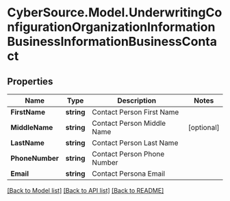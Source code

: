 # CyberSource.Model.UnderwritingConfigurationOrganizationInformationBusinessInformationBusinessContact
## Properties

Name | Type | Description | Notes
------------ | ------------- | ------------- | -------------
**FirstName** | **string** | Contact Person First Name | 
**MiddleName** | **string** | Contact Person Middle Name | [optional] 
**LastName** | **string** | Contact Person Last Name | 
**PhoneNumber** | **string** | Contact Person Phone Number | 
**Email** | **string** | Contact Persona Email | 

[[Back to Model list]](../README.md#documentation-for-models) [[Back to API list]](../README.md#documentation-for-api-endpoints) [[Back to README]](../README.md)

